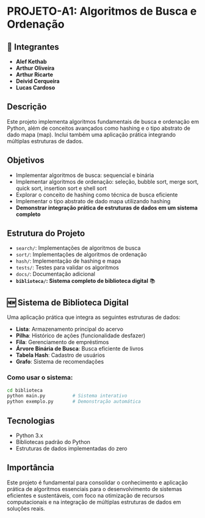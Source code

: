 # PROJETO-A1: Algoritmos de Busca e Ordenação

## 👥 Integrantes
- **Alef Kethab**
- **Arthur Oliveira**
- **Arthur Ricarte**
- **Deivid Cerqueira**
- **Lucas Cardoso**

## Descrição
Este projeto implementa algoritmos fundamentais de busca e ordenação em Python, além de conceitos avançados como hashing e o tipo abstrato de dado mapa (map). Inclui também uma aplicação prática integrando múltiplas estruturas de dados.

## Objetivos
- Implementar algoritmos de busca: sequencial e binária
- Implementar algoritmos de ordenação: seleção, bubble sort, merge sort, quick sort, insertion sort e shell sort
- Explorar o conceito de hashing como técnica de busca eficiente
- Implementar o tipo abstrato de dado mapa utilizando hashing
- **Demonstrar integração prática de estruturas de dados em um sistema completo**

## Estrutura do Projeto
- `search/`: Implementações de algoritmos de busca
- `sort/`: Implementações de algoritmos de ordenação
- `hash/`: Implementação de hashing e mapa
- `tests/`: Testes para validar os algoritmos
- `docs/`: Documentação adicional
- **`biblioteca/`: Sistema completo de biblioteca digital** 📚

## 🆕 Sistema de Biblioteca Digital
Uma aplicação prática que integra as seguintes estruturas de dados:
- **Lista**: Armazenamento principal do acervo
- **Pilha**: Histórico de ações (funcionalidade desfazer)
- **Fila**: Gerenciamento de empréstimos
- **Árvore Binária de Busca**: Busca eficiente de livros
- **Tabela Hash**: Cadastro de usuários
- **Grafo**: Sistema de recomendações

### Como usar o sistema:
```bash
cd biblioteca
python main.py          # Sistema interativo
python exemplo.py       # Demonstração automática
```

## Tecnologias
- Python 3.x
- Bibliotecas padrão do Python
- Estruturas de dados implementadas do zero

## Importância
Este projeto é fundamental para consolidar o conhecimento e aplicação prática de algoritmos essenciais para o desenvolvimento de sistemas eficientes e sustentáveis, com foco na otimização de recursos computacionais e na integração de múltiplas estruturas de dados em soluções reais.
